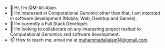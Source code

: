 - 👋 Hi, I’m @M-Ali-Alam.
- 👀 I’m interested in Computational Genomic other than that, I am intersted in software development (Mobile, Web, Desktop and Games). 
- 🌱 I’m currently a Full Stack Developer.
- 💞️ I’m looking to collaborate on any interesting project realted to Computational Genomics and software development.
- 📫 How to reach me; email me at muhammadalialam14@gmail.com.
